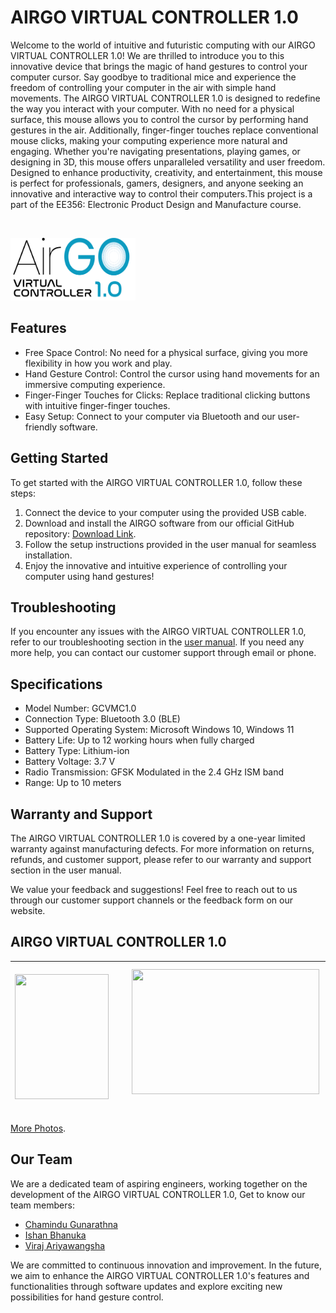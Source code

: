 # AIRGO VIRTUAL CONTROLLER 1.0
<p>
  Welcome to the world of intuitive and futuristic computing 
  with our AIRGO VIRTUAL CONTROLLER 1.0! We are thrilled 
  to introduce you to this innovative device that brings the 
  magic of hand gestures to control your computer cursor. 
  Say goodbye to traditional mice and experience the 
  freedom of controlling your computer in the air with 
  simple hand movements.
  The AIRGO VIRTUAL CONTROLLER 1.0 is designed to 
  redefine the way you interact with your computer. With no 
  need for a physical surface, this mouse allows you to 
  control the cursor by performing hand gestures in the air. 
  Additionally, finger-finger touches replace conventional 
  mouse clicks, making your computing experience more 
  natural and engaging. Whether you're navigating 
  presentations, playing games, or designing in 3D, this 
  mouse offers unparalleled versatility and user freedom.
  Designed to enhance productivity, creativity, and 
  entertainment, this mouse is perfect for professionals, 
  gamers, designers, and anyone seeking an innovative and 
  interactive way to control their computers.This project is a part of the EE356: Electronic Product Design and Manufacture course.
</p>
<br>
<p align="left">
  <img src="https://github.com/AryansVj/gcvm/blob/main/Photos/Logo%20(1).png" width="200" height="100">
</p>

## Features

- Free Space Control: No need for a physical surface, giving you more flexibility in how you work and play.
- Hand Gesture Control: Control the cursor using hand movements for an immersive computing experience.
- Finger-Finger Touches for Clicks: Replace traditional clicking buttons with intuitive finger-finger touches.
- Easy Setup: Connect to your computer via Bluetooth and our user-friendly software.

## Getting Started

To get started with the AIRGO VIRTUAL CONTROLLER 1.0, follow these steps:

1. Connect the device to your computer using the provided USB cable.
2. Download and install the AIRGO software from our official GitHub repository: [Download Link](https://github.com/AryansVj/gcvm/tree/main/Downloads).
3. Follow the setup instructions provided in the user manual for seamless installation.
4. Enjoy the innovative and intuitive experience of controlling your computer using hand gestures!

## Troubleshooting

If you encounter any issues with the AIRGO VIRTUAL CONTROLLER 1.0, refer to our troubleshooting section in the [user manual](https://github.com/AryansVj/gcvm/tree/main/Documents). If you need any more help, you can contact our customer support through email or phone.

## Specifications

- Model Number: GCVMC1.0
- Connection Type: Bluetooth 3.0 (BLE)
- Supported Operating System: Microsoft Windows 10, Windows 11
- Battery Life: Up to 12 working hours when fully charged
- Battery Type: Lithium-ion
- Battery Voltage: 3.7 V
- Radio Transmission: GFSK Modulated in the 2.4 GHz ISM band
- Range: Up to 10 meters

## Warranty and Support

The AIRGO VIRTUAL CONTROLLER 1.0 is covered by a one-year limited warranty against manufacturing defects. For more information on returns, refunds, and customer support, please refer to our warranty and support section in the user manual.

We value your feedback and suggestions! Feel free to reach out to us through our customer support channels or the feedback form on our website.

## AIRGO VIRTUAL CONTROLLER 1.0

|&nbsp;&nbsp;&nbsp;&nbsp;&nbsp;&nbsp; <img src="https://github.com/AryansVj/gcvm/blob/main/Photos/20230727_121119.png" width="150" height="200"> &nbsp;&nbsp;| &nbsp;&nbsp;&nbsp;&nbsp;&nbsp;&nbsp;<img src="https://github.com/AryansVj/gcvm/blob/main/Photos/20230727_120819.png" width="300" height="200"> &nbsp;&nbsp;| &nbsp;&nbsp;&nbsp;&nbsp;&nbsp;&nbsp;<img src="https://github.com/AryansVj/gcvm/blob/main/Photos/Capture.PNG" width="280" height="200"> |
|:---:  |:---:|:---:|

[More Photos](https://github.com/AryansVj/gcvm/tree/main/Photos).

## Our Team

We are a dedicated team of aspiring engineers, working together on the development of the AIRGO VIRTUAL CONTROLLER 1.0,
Get to know our team members:

- [Chamindu Gunarathna](https://github.com/ChaminduNimantha)
- [Ishan Bhanuka](https://github.com/IshanBhanuka)
- [Viraj Ariyawangsha](https://github.com/AryansVj)

We are committed to continuous innovation and 
improvement. In the future, we aim to enhance the 
AIRGO VIRTUAL CONTROLLER 1.0's features and functionalities through software 
updates and explore exciting new possibilities for hand 
gesture control.
